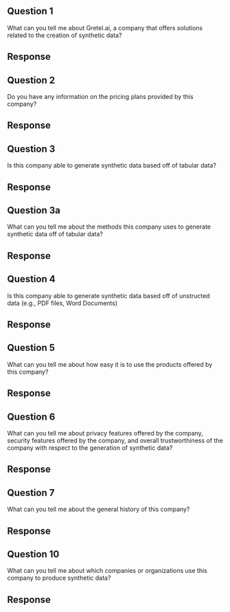 ## Question 1

What can you tell me about Gretel.ai, a company that offers solutions related to the creation of synthetic data?

## Response

## Question 2

Do you have any information on the pricing plans provided by this company?

## Response

## Question 3

Is this company able to generate synthetic data based off of tabular data?

## Response

## Question 3a

What can you tell me about the methods this company uses to generate synthetic data off of tabular data?

## Response

## Question 4

Is this company able to generate synthetic data based off of unstructed data (e.g., PDF files, Word Documents)

## Response

## Question 5

What can you tell me about how easy it is to use the products offered by this company?

## Response

## Question 6

What can you tell me about privacy features offered by the company, security features offered by the company, and overall trustworthiness of the company with respect to the generation of synthetic data?

## Response

## Question 7

What can you tell me about the general history of this company?

## Response

## Question 10

What can you tell me about which companies or organizations use this company to produce synthetic data?

## Response
